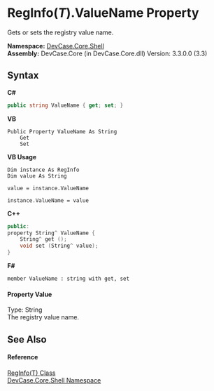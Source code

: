 # RegInfo(*T*).ValueName Property 
 

Gets or sets the registry value name.

**Namespace:**&nbsp;<a href="N_DevCase_Core_Shell">DevCase.Core.Shell</a><br />**Assembly:**&nbsp;DevCase.Core (in DevCase.Core.dll) Version: 3.3.0.0 (3.3)

## Syntax

**C#**<br />
``` C#
public string ValueName { get; set; }
```

**VB**<br />
``` VB
Public Property ValueName As String
	Get
	Set
```

**VB Usage**<br />
``` VB Usage
Dim instance As RegInfo
Dim value As String

value = instance.ValueName

instance.ValueName = value
```

**C++**<br />
``` C++
public:
property String^ ValueName {
	String^ get ();
	void set (String^ value);
}
```

**F#**<br />
``` F#
member ValueName : string with get, set

```


#### Property Value
Type: String<br />The registry value name.

## See Also


#### Reference
<a href="T_DevCase_Core_Shell_RegInfo_1">RegInfo(T) Class</a><br /><a href="N_DevCase_Core_Shell">DevCase.Core.Shell Namespace</a><br />